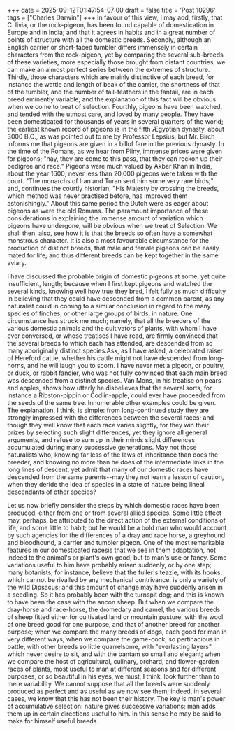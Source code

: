 +++
date = 2025-09-12T01:47:54-07:00
draft = false
title = 'Post 10296'
tags = ["Charles Darwin"]
+++
In favour of this view, I may add, firstly, that C. livia, or the rock-pigeon, has been found capable of domestication in Europe and in India; and that it agrees in habits and in a great number of points of structure with all the domestic breeds. Secondly, although an English carrier or short-faced tumbler differs immensely in certain characters from the rock-pigeon, yet by comparing the several sub-breeds of these varieties, more especially those brought from distant countries, we can make an almost perfect series between the extremes of structure. Thirdly, those characters which are mainly distinctive of each breed, for instance the wattle and length of beak of the carrier, the shortness of that of the tumbler, and the number of tail-feathers in the fantail, are in each breed eminently variable; and the explanation of this fact will be obvious when we come to treat of selection. Fourthly, pigeons have been watched, and tended with the utmost care, and loved by many people. They have been domesticated for thousands of years in several quarters of the world; the earliest known record of pigeons is in the fifth Ægyptian dynasty, about 3000 B.C., as was pointed out to me by Professor Lepsius; but Mr. Birch informs me that pigeons are given in a billof fare in the previous dynasty. In the time of the Romans, as we hear from Pliny, immense prices were given for pigeons; "nay, they are come to this pass, that they can reckon up their pedigree and race." Pigeons were much valued by Akber Khan in India, about the year 1600; never less than 20,000 pigeons were taken with the court. "The monarchs of Iran and Turan sent him some very rare birds;" and, continues the courtly historian, "His Majesty by crossing the breeds, which method was never practised before, has improved them astonishingly." About this same period the Dutch were as eager about pigeons as were the old Romans. The paramount importance of these considerations in explaining the immense amount of variation which pigeons have undergone, will be obvious when we treat of Selection. We shall then, also, see how it is that the breeds so often have a somewhat monstrous character. It is also a most favourable circumstance for the production of distinct breeds, that male and female pigeons can be easily mated for life; and thus different breeds can be kept together in the same aviary.

I have discussed the probable origin of domestic pigeons at some, yet quite insufficient, length; because when I first kept pigeons and watched the several kinds, knowing well how true they bred, I felt fully as much difficulty in believing that they could have descended from a common parent, as any naturalist could in coming to a similar conclusion in regard to the many species of finches, or other large groups of birds, in nature. One circumstance has struck me much; namely, that all the breeders of the various domestic animals and the cultivators of plants, with whom I have ever conversed, or whose treatises I have read, are firmly convinced that the several breeds to which each has attended, are descended from so many aboriginally distinct species.Ask, as I have asked, a celebrated raiser of Hereford cattle, whether his cattle might not have descended from long-horns, and he will laugh you to scorn. I have never met a pigeon, or poultry, or duck, or rabbit fancier, who was not fully convinced that each main breed was descended from a distinct species. Van Mons, in his treatise on pears and apples, shows how utterly he disbelieves that the several sorts, for instance a Ribston-pippin or Codlin-apple, could ever have proceeded from the seeds of the same tree. Innumerable other examples could be given. The explanation, I think, is simple: from long-continued study they are strongly impressed with the differences between the several races; and though they well know that each race varies slightly, for they win their prizes by selecting such slight differences, yet they ignore all general arguments, and refuse to sum up in their minds slight differences accumulated during many successive generations. May not those naturalists who, knowing far less of the laws of inheritance than does the breeder, and knowing no more than he does of the intermediate links in the long lines of descent, yet admit that many of our domestic races have descended from the same parents--may they not learn a lesson of caution, when they deride the idea of species in a state of nature being lineal descendants of other species?

Let us now briefly consider the steps by which domestic races have been produced, either from one or from several allied species. Some little effect may, perhaps, be attributed to the direct action of the external conditions of life, and some little to habit; but he would be a bold man who would account by such agencies for the differences of a dray and race horse, a greyhound and bloodhound, a carrier and tumbler pigeon. One of the most remarkable features in our domesticated racesis that we see in them adaptation, not indeed to the animal's or plant's own good, but to man's use or fancy. Some variations useful to him have probably arisen suddenly, or by one step; many botanists, for instance, believe that the fuller's teazle, with its hooks, which cannot be rivalled by any mechanical contrivance, is only a variety of the wild Dipsacus; and this amount of change may have suddenly arisen in a seedling. So it has probably been with the turnspit dog; and this is known to have been the case with the ancon sheep. But when we compare the dray-horse and race-horse, the dromedary and camel, the various breeds of sheep fitted either for cultivated land or mountain pasture, with the wool of one breed good for one purpose, and that of another breed for another purpose; when we compare the many breeds of dogs, each good for man in very different ways; when we compare the game-cock, so pertinacious in battle, with other breeds so little quarrelsome, with "everlasting layers" which never desire to sit, and with the bantam so small and elegant; when we compare the host of agricultural, culinary, orchard, and flower-garden races of plants, most useful to man at different seasons and for different purposes, or so beautiful in his eyes, we must, I think, look further than to mere variability. We cannot suppose that all the breeds were suddenly produced as perfect and as useful as we now see them; indeed, in several cases, we know that this has not been their history. The key is man's power of accumulative selection: nature gives successive variations; man adds them up in certain directions useful to him. In this sense he may be said to make for himself useful breeds.
